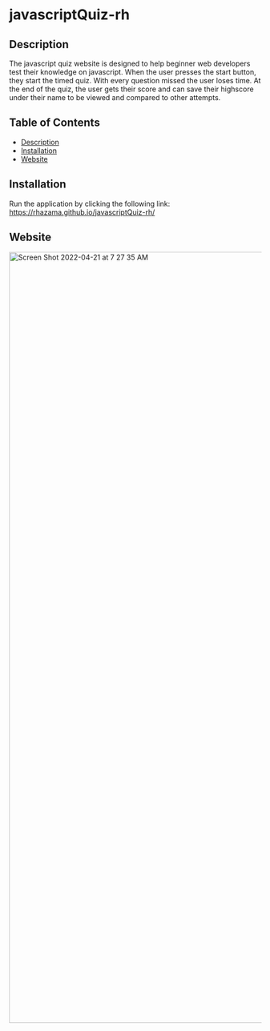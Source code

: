 # javascriptQuiz-rh

## Description
The javascript quiz website is designed to help beginner web developers test their knowledge on javascript. When the user presses the start button, they start the timed quiz. With every question missed the user loses time. At the end of the quiz, the user gets their score and can save their highscore under their name to be viewed and compared to other attempts.

## Table of Contents
- [Description](#description)
- [Installation](#installation)
- [Website](#website)

## Installation
Run the application by clicking the following link: https://rhazama.github.io/javascriptQuiz-rh/

## Website
<img width="1540" alt="Screen Shot 2022-04-21 at 7 27 35 AM" src="https://user-images.githubusercontent.com/88352747/164480410-46625167-b871-4a3e-8d60-8bf94db5a906.png">
